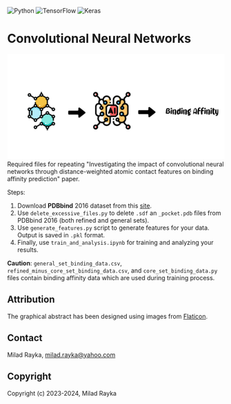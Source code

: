 ![Python](https://img.shields.io/badge/python-3670A0?style=for-the-badge&logo=python&logoColor=ffdd54) ![TensorFlow](https://img.shields.io/badge/TensorFlow-%23FF6F00.svg?style=for-the-badge&logo=TensorFlow&logoColor=white) ![Keras](https://img.shields.io/badge/Keras-%23D00000.svg?style=for-the-badge&logo=Keras&logoColor=white)
# Convolutional Neural Networks
![GA](https://github.com/miladrayka/convolutional_neural_networks/blob/main/Graphical%20Abstract%20(GitHub).png)
Required files for repeating "Investigating the impact of convolutional neural networks through distance-weighted atomic contact features on binding affinity prediction" paper.

Steps:
 1. Download **PDBbind** 2016 dataset from this [site](http://www.pdbbind.org.cn/).
 2. Use `delete_excessive_files.py` to delete `.sdf` an `_pocket.pdb` files from PDBbind 2016 (both refined and general sets).
 3. Use `generate_features.py` script to generate features for your data. Output is saved in `.pkl` format.
 4. Finally, use `train_and_analysis.ipynb` for training and analyzing your results.

**Caution**: `general_set_binding_data.csv`, `refined_minus_core_set_binding_data.csv`, and `core_set_binding_data.py` files contain binding affinity data which are used during training process.

Attribution
--
The graphical abstract has been designed using images from [Flaticon](https://www.flaticon.com/).

Contact
---
Milad Rayka, milad.rayka@yahoo.com

Copyright
--
Copyright (c) 2023-2024, Milad Rayka
